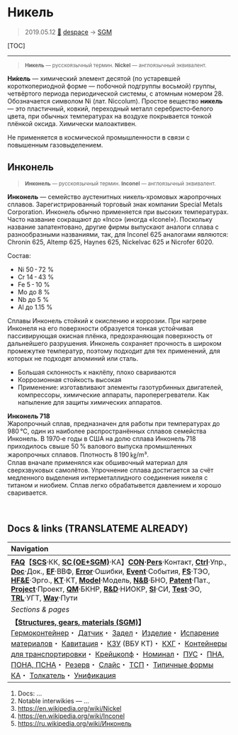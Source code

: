 # Никель
> 2019.05.12 [🚀](../index/index.md) [despace](index.md) → [SGM](sc.md)

[TOC]

---

> <small>**Никель** — русскоязычный термин. **Nickel** — англоязычный эквивалент.</small>

**Ни́кель** — химический элемент десятой (по устаревшей короткопериодной форме — побочной подгруппы восьмой) группы, четвёртого периода периодической системы, с атомным номером 28. Обозначается символом Ni (лат. Niccolum). Простое вещество **никель** — это пластичный, ковкий, переходный металл серебристо‑белого цвета, при обычных температурах на воздухе покрывается тонкой плёнкой оксида. Химически малоактивен.

Не применяется в космической промышленности в связи с повышенным газовыделением.



## Инконель
> <small>**Инконель** — русскоязычный термин. **Inconel** — англоязычный эквивалент.</small>

**Инконель** — семейство аустенитных никель‑хромовых жаропрочных сплавов. Зарегистрированный торговый знак компании Special Metals Corporation. Инконель обычно применяется при высоких температурах. Часто название сокращают до «Inco» (иногда «Iconel»). Поскольку название запатентовано, другие фирмы выпускают аналоги сплава с разнообразными названиями, так, для Inconel 625 аналогами являются: Chronin 625, Altemp 625, Haynes 625, Nickelvac 625 и Nicrofer 6020.

Состав:

   - Ni 50 - 72 %
   - Cr 14 - 43 %
   - Fe 5 - 10 %
   - Mo до 8 %
   - Nb до 5 %
   - Al до 1.15 %

Сплавы Инконель стойкий к окислению и коррозии. При нагреве Инконеля на его поверхности образуется тонкая устойчивая пассивирующая окисная плёнка, предохраняющая поверхность от дальнейшего разрушения. Инконель сохраняет прочность в широком промежутке температур, поэтому подходит для тех применений, для которых не подходят алюминий или сталь.

   - Большая склонность к наклёпу, плохо свариваются
   - Коррозионная стойкость высокая
   - Применение: изготавливают элементы газотурбинных двигателей, компрессоры, химические аппараты, пароперегреватели. Как напыление для защиты химических аппаратов.

**Инконель 718**  
Жаропрочный сплав, предназначен для работы при температурах до 980 ℃, один из наиболее распространённых сплавов семейства Инконель. В 1970‑е годы в США на долю сплава Инконель 718 приходилось свыше 50 % валового выпуска промышленных жаропрочных сплавов. Плотность 8 190 ㎏/m³.  
Сплав вначале применялся как обшивочный материал для сверхзвуковых самолётов. Упрочнение сплава достигается за счёт медленного выделения интерметаллидного соединения никеля с титаном и ниобием. Сплав легко обрабатывется давлением и хорошо сваривается.



<p style="page-break-after:always"> </p>

## Docs & links (TRANSLATEME ALREADY)
|Navigation|
|:--|
|**[FAQ](faq.md)**【**[SCS](scs.md)**·КК, **[SC (OE+SGM)](sc.md)**·КА】**[CON](contact.md)·[Pers](person.md)**·Контакт, **[Ctrl](control.md)**·Упр., **[Doc](doc.md)**·Док., **[EF](ef.md)**·ВВФ, **[Error](error.md)**·Ошибки, **[Event](event.md)**·События, **[FS](fs.md)**·ТЭО, **[HF&E](hfe.md)**·Эрго., **[KT](kt.md)**·КТ, **[Model](model.md)**·Модель, **[N&B](nnb.md)**·БНО, **[Patent](патент.md)**·Пат., **[Project](project.md)**·Проект, **[QM](qm.md)**·БКНР, **[R&D](rnd.md)**·НИОКР, **[SI](si.md)**·СИ, **[Test](test.md)**·ЭО, **[TRL](trl.md)**·УГТ, **[Way](way.md)**·Пути|
|*Sections & pages*|
|**【[Structures, gears, materials (SGM)](sc.md)】**<br> [Гермоконтейнер](гермоконтейнер.md)・ [Датчик](sensor.md)・ [Задел](margin.md)・ [Изделие](unit.md)・ [Испарение материалов](mat_sublime.md)・ [Кавитация](cavitation.md)・ [КЗУ](cinu.md) (ВБУ КТ)・ [КХГ](cgs.md)・ [Контейнеры для транспортировки](ship_contain.md)・ [Крейцкопф](crosshead.md)・ [Номинал](nominal.md)・ [ПУС](lag.md)・ [ПНА, ПОНА, ПСНА](devd.md)・ [Резерв](reserve.md)・ [Слайс](слайс.md)・ [ТСП](tsp.md)・ [Типичные формы КА](sc.md)・ [Толкатель](толкатель.md)・ [Унификация](commonality.md)|

   1. Docs: …
   1. Notable interwikies — …
   1. <https://en.wikipedia.org/wiki/Nickel>
   1. <https://en.wikipedia.org/wiki/Inconel>
   1. <https://ru.wikipedia.org/wiki/Инконель>
